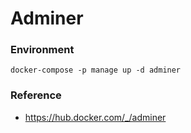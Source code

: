 # Adminer

### Environment
````
docker-compose -p manage up -d adminer
````

### Reference
- https://hub.docker.com/_/adminer

